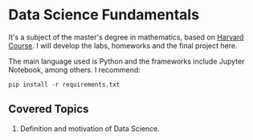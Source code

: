 # Data Science Fundamentals 

It's a subject of the master's degree in mathematics, based on [Harvard
Course](https://harvard-iacs.github.io/2019-CS109A/pages/syllabus.html). I
will develop the labs, homeworks and the final project here. 

The main language used is Python and the frameworks include Jupyter Notebook,
among others. I recommend: 

``pip install -r requirements.txt``

## Covered Topics 

1. Definition and motivation of Data Science. 

